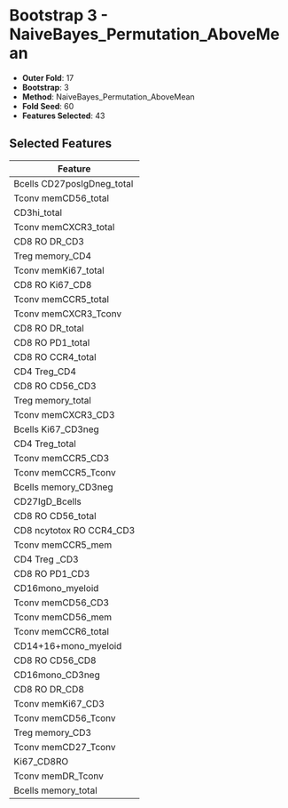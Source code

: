 # Bootstrap 3 - NaiveBayes_Permutation_AboveMean

- **Outer Fold**: 17
- **Bootstrap**: 3
- **Method**: NaiveBayes_Permutation_AboveMean
- **Fold Seed**: 60
- **Features Selected**: 43

## Selected Features

| Feature |
|---------|
| Bcells CD27posIgDneg_total |
| Tconv memCD56_total |
| CD3hi_total |
| Tconv memCXCR3_total |
| CD8 RO DR_CD3 |
| Treg memory_CD4 |
| Tconv memKi67_total |
| CD8 RO Ki67_CD8 |
| Tconv memCCR5_total |
| Tconv memCXCR3_Tconv |
| CD8 RO DR_total |
| CD8 RO PD1_total |
| CD8 RO CCR4_total |
| CD4 Treg_CD4 |
| CD8 RO CD56_CD3 |
| Treg memory_total |
| Tconv memCXCR3_CD3 |
| Bcells Ki67_CD3neg |
| CD4 Treg_total |
| Tconv memCCR5_CD3 |
| Tconv memCCR5_Tconv |
| Bcells memory_CD3neg |
| CD27IgD_Bcells |
| CD8 RO CD56_total |
| CD8 ncytotox RO CCR4_CD3 |
| Tconv memCCR5_mem |
| CD4 Treg _CD3 |
| CD8 RO PD1_CD3 |
| CD16mono_myeloid |
| Tconv memCD56_CD3 |
| Tconv memCD56_mem |
| Tconv memCCR6_total |
| CD14+16+mono_myeloid |
| CD8 RO CD56_CD8 |
| CD16mono_CD3neg |
| CD8 RO DR_CD8 |
| Tconv memKi67_CD3 |
| Tconv memCD56_Tconv |
| Treg memory_CD3 |
| Tconv memCD27_Tconv |
| Ki67_CD8RO |
| Tconv memDR_Tconv |
| Bcells memory_total |
